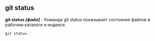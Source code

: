 ## git status

**git status *[файл]***  - 
Команда git status показывает состояния файлов в рабочем каталоге и индексе.

```bash-
git status.
```

